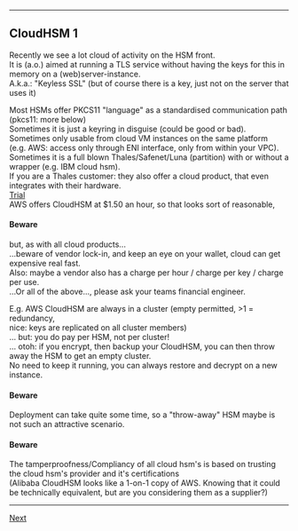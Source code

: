--------------------------
## CloudHSM 1
Recently we see a lot cloud of activity on the HSM front.  
It is (a.o.) aimed at running a TLS service without having the keys for
this in memory on a (web)server-instance.  
A.k.a.: "Keyless SSL" (but of course there is a key, just not on the server that uses it)

Most HSMs offer PKCS11 "language" as a standardised communication path
(pkcs11: more below)  
Sometimes it is just a keyring in disguise (could be good or bad).  
Sometimes only usable from cloud VM instances on the same platform  
(e.g. AWS: access only through ENI interface, only from within your VPC).  
Sometimes it is a full blown Thales/Safenet/Luna (partition) with or
without a wrapper (e.g. IBM cloud hsm).  
If you are a Thales customer: they also offer a cloud product, that even integrates with their hardware.  
[Trial](https://thales.eu.market.dpondemand.io/signup/)  
AWS offers CloudHSM at $1.50 an hour, so that looks sort of reasonable,

#### Beware
but, as with all cloud products...  
...beware of vendor lock-in, and keep an eye on your wallet, cloud can get expensive real fast.  
Also: maybe a vendor also has a charge per hour / charge per key / charge per use.  
...Or all of the above..., please ask your teams financial engineer.

E.g. AWS CloudHSM are always in a cluster (empty permitted, >1 = redundancy,  
nice: keys are replicated on all cluster members)  
... but: you do pay per HSM, not per cluster!  
... otoh: if you encrypt, then backup your CloudHSM, you can then throw away the HSM to get an empty cluster.  
No need to keep it running, you can always restore and decrypt on a new instance.  

#### Beware
Deployment can take quite some time, so a "throw-away" HSM maybe is not such an attractive scenario.

#### Beware
The tamperproofness/Compliancy of all cloud hsm's is based on trusting the cloud hsm's provider and it's certifications  
(Alibaba CloudHSM looks like a 1-on-1 copy of AWS. Knowing that it could be technically equivalent, but are you considering them as a supplier?)

----------------
[Next](https://github.com/niek-sidn/hsm_workshop_nethsm/blob/main/Slide13.md)
